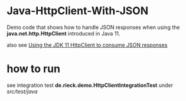# Java-HttpClient-With-JSON
Demo code that shows how to handle JSON responses when using the **java.net.http.HttpClient** introduced in Java 11.

also see <a href="https://www.andre-rieck.dev/java/2023/11/16/JDK-HttpClient.html">Using the JDK 11 HttpClient to consume JSON responses</a>

# how to run 

see integration test **de.rieck.demo.HttpClientIntegrationTest** under _src/test/java_
